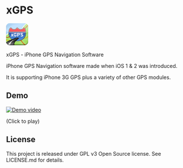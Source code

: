 # xGPS
![xGPS](https://github.com/zittix/xGPS/blob/master/icon.png)

xGPS - iPhone GPS Navigation Software

iPhone GPS Navigation software made when iOS 1 & 2 was introduced.

It is supporting iPhone 3G GPS plus a variety of other GPS modules.

## Demo

[![Demo video](https://img.youtube.com/vi/taPg5q6wC0g/0.jpg)](https://www.youtube.com/watch?v=taPg5q6wC0g)

(Click to play)

## License

This project is released under GPL v3 Open Source license. See LICENSE.md for details.

